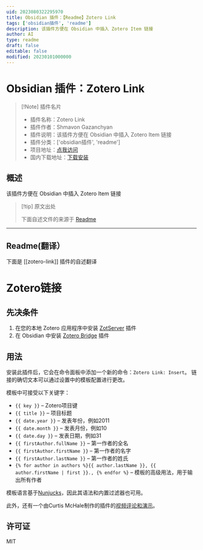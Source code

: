 ```yaml
---
uid: 2023080322295970
title: Obsidian 插件：【Readme】Zotero Link
tags: ['obsidian插件', 'readme']
description: 该插件方便在 Obsidian 中插入 Zotero Item 链接
author: AI
type: readme
draft: false
editable: false
modified: 20230101000000
---
```


# Obsidian 插件：Zotero Link

> [!Note] 插件名片
> - 插件名称：Zotero Link
> - 插件作者：Shmavon Gazanchyan
> - 插件说明：该插件方便在 Obsidian 中插入 Zotero Item 链接
> - 插件分类：['obsidian插件', 'readme']
> - 项目地址：[点我访问](https://github.com/vanakat/zotero-link)
> - 国内下载地址：[下载安装](https://pkmer.cn/products/plugin/pluginMarket/?zotero-link)

## 概述

该插件方便在 Obsidian 中插入 Zotero Item 链接



> [!tip] 原文出处
> 
>下面自述文件的来源于 [Readme](https://ghproxy.net/https://raw.githubusercontent.com/vanakat/zotero-link/main/README.md)
> 

---

## Readme(翻译）

下面是 [[zotero-link]] 插件的自述翻译


# Zotero链接

## 先决条件

1. 在您的本地 Zotero 应用程序中安装 [ZotServer](https://github.com/MunGell/ZotServer) 插件
2. 在 Obsidian 中安装 [Zotero Bridge](https://github.com/vanakat/zotero-bridge) 插件

## 用法

安装此插件后，它会在命令面板中添加一个新的命令：`Zotero Link: Insert`。
链接的确切文本可以通过设置中的模板配置进行更改。

模板中可接受以下关键字：

* `{{ key }}` – Zotero项目键
* `{{ title }}` – 项目标题
* `{{ date.year }}` – 发表年份，例如2011
* `{{ date.month }}` – 发表月份，例如10
* `{{ date.day }}` – 发表日期，例如31
* `{{ firstAuthor.fullName }}` – 第一作者的全名
* `{{ firstAuthor.firstName }}` – 第一作者的名字
* `{{ firstAuthor.lastName }}` – 第一作者的姓氏
* `{% for author in authors %}{{ author.lastName }}, {{ author.firstName | first }}., {% endfor %}` – 模板的高级用法，用于输出所有作者

模板语言基于[Nunjucks](https://mozilla.github.io/nunjucks/templating.html#builtin-filters)，因此其语法和内置过滤器也可用。

此外，还有一个由Curtis McHale制作的插件的[视频评论和演示](https://www.youtube.com/watch?v=44vV7Tr484Q)。

## 许可证

MIT



